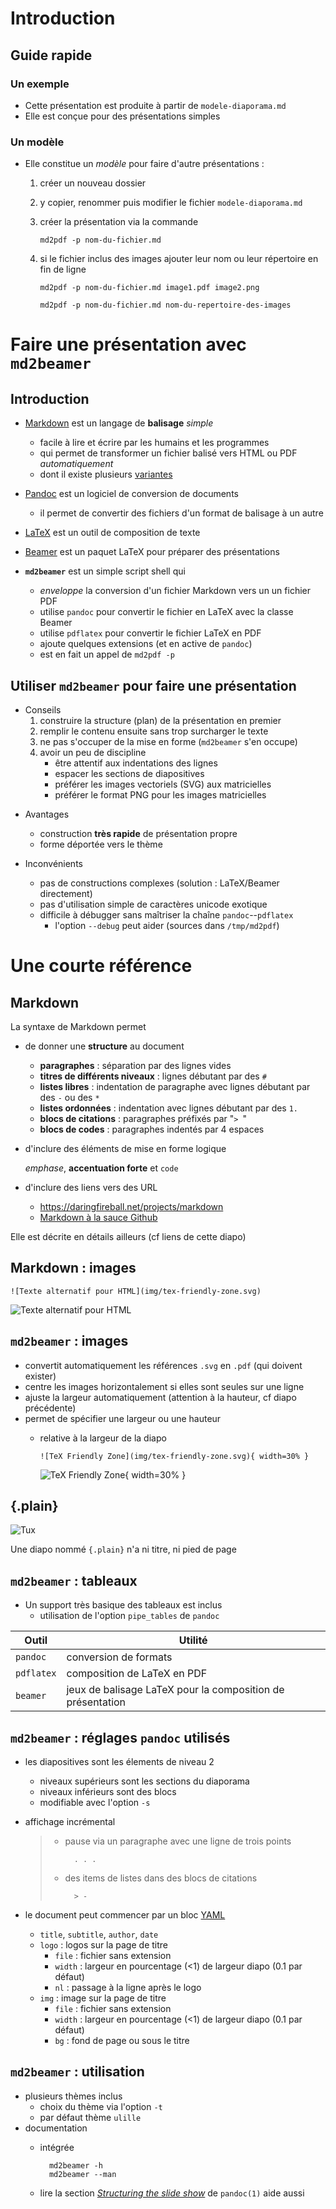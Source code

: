 <!--p
---
title: md2beamer
subtitle: md2pdf -p
author:
- Bruno BEAUFILS
date: 16 mars 2017
logo:
- file: logo-univ-lille
  width: .2
  nl: true
- file: logo-markdown
  width: .05
- file: logo-beamer
  width: .04
---
-->

# Introduction

## Guide rapide

### Un exemple

- Cette présentation est produite à partir de `modele-diaporama.md`
- Elle est conçue pour des présentations simples

### Un modèle

- Elle constitue un *modèle* pour faire d'autre présentations :
    1. créer un nouveau dossier
    2. y copier, renommer puis modifier le fichier `modele-diaporama.md`
    3. créer la présentation via la commande

        ```console
        md2pdf -p nom-du-fichier.md
        ```

    4. si le fichier inclus des images ajouter leur nom ou leur répertoire en fin de ligne
    
        ```console
        md2pdf -p nom-du-fichier.md image1.pdf image2.png
                              
        md2pdf -p nom-du-fichier.md nom-du-repertoire-des-images
        ```


# Faire une présentation avec `md2beamer`


## Introduction

- [Markdown](https://daringfireball.net/projects/markdown) est un langage de **balisage** *simple*
    - facile à lire et écrire par les humains et les programmes
    - qui permet de transformer un fichier balisé vers HTML ou PDF *automatiquement*
    - dont il existe plusieurs [variantes](https://flavoredmarkdown.com/)
    
- [Pandoc](https://pandoc.org) est un logiciel de conversion de documents
    - il permet de convertir des fichiers d'un format de balisage à un autre

- [LaTeX](https://www.latex-project.org) est un outil de composition de texte

- [Beamer](https://github.com/josephwright/beamer) est un paquet LaTeX pour préparer des présentations

- **`md2beamer`** est un simple script shell qui
    - *enveloppe* la conversion d'un fichier Markdown vers un un fichier PDF
    - utilise `pandoc` pour convertir le fichier en LaTeX avec la classe Beamer
    - utilise `pdflatex` pour convertir le fichier LaTeX en PDF
    - ajoute quelques extensions (et en active de `pandoc`)
    - est en fait un appel de `md2pdf -p`


## Utiliser `md2beamer` pour faire une présentation

- Conseils
    1. construire la structure (plan) de la présentation en premier
    2. remplir le contenu ensuite sans trop surcharger le texte
    3. ne pas s'occuper de la mise en forme (`md2beamer` s'en occupe) 
    4. avoir un peu de discipline
        - être attentif aux indentations des lignes
        - espacer les sections de diapositives 
        - préférer les images vectoriels (SVG) aux matricielles
        - préférer le format PNG pour les images matricielles 

<!--p. . .-->

- Avantages
    - construction **très rapide** de présentation propre
    - forme déportée vers le thème

- Inconvénients
    - pas de constructions complexes (solution : LaTeX/Beamer directement)
    - pas d'utilisation simple de caractères unicode exotique 
    - difficile à débugger sans maîtriser la chaîne `pandoc`--`pdflatex`
        - l'option `--debug` peut aider (sources dans `/tmp/md2pdf`)


# Une courte référence


## Markdown

La syntaxe de Markdown permet 

- de donner une **structure** au document
    - **paragraphes** : séparation par des lignes vides
    - **titres de différents niveaux** : lignes débutant par des `#`
    - **listes libres** : indentation de paragraphe avec lignes débutant par des `-` ou des `*`
    - **listes ordonnées** : indentation avec lignes débutant par des `1.`
    - **blocs de citations** : paragraphes préfixés par "`> `"
    - **blocs de codes** : paragraphes indentés par 4 espaces

- d'inclure des éléments de mise en forme logique 

    *emphase*, **accentuation forte** et `code`

- d'inclure des liens vers des URL
    - <https://daringfireball.net/projects/markdown>
    - [Markdown à la sauce Github](https://guides.github.com/features/mastering-markdown)

    
Elle est décrite en détails ailleurs (cf liens de cette diapo)


## Markdown : images

`![Texte alternatif pour HTML](img/tex-friendly-zone.svg)`

![Texte alternatif pour HTML](img/tex-friendly-zone.svg)


## `md2beamer` : images

- convertit automatiquement les références `.svg` en `.pdf` (qui doivent exister)
- centre les images horizontalement si elles sont seules sur une ligne
- ajuste la largeur automatiquement (attention à la hauteur, cf diapo précédente)
- permet de spécifier une largeur ou une hauteur
    - relative à la largeur de la diapo

      `![TeX Friendly Zone](img/tex-friendly-zone.svg){ width=30% }`

      ![TeX Friendly Zone](img/tex-friendly-zone.svg){ width=30% } 


## {.plain}

![Tux](img/tux.svg)

Une diapo nommé `{.plain}` n'a ni titre, ni pied de page


## `md2beamer` : tableaux

- Un support très basique des tableaux est inclus
    - utilisation de l'option `pipe_tables` de `pandoc`
    
| **Outil**  | **Utilité**                                                 |
|------------|-------------------------------------------------------------|
| `pandoc`   | conversion de formats                                       |
| `pdflatex` | composition de LaTeX en PDF                                 |
| `beamer`   | jeux de balisage LaTeX pour la composition de présentation  |


## `md2beamer` : réglages `pandoc` utilisés

- les diapositives sont les élements de niveau 2
    - niveaux supérieurs sont les sections du diaporama
    - niveaux inférieurs sont des blocs 
    - modifiable avec l'option `-s`

    <!--p. . .-->

- affichage incrémental

    > - pause via un paragraphe avec une ligne de trois points
    > 
    >         . . .
    > 
    > - des items de listes dans des blocs de citations
    > 
    >         > -

    <!--p. . .-->
    
- le document peut commencer par un bloc [YAML](http://yaml.org/)
    - `title`, `subtitle`, `author`, `date`
    - `logo` :  logos sur la page de titre 
        - `file` : fichier sans extension
        - `width` : largeur en pourcentage (<1) de largeur diapo (0.1 par défaut)
        - `nl` : passage à la ligne après le logo
    - `img` :  image sur la page de titre
        - `file` : fichier sans extension
        - `width` : largeur en pourcentage (<1) de largeur diapo (0.1 par défaut)
        - `bg` : fond de page ou sous le titre


## `md2beamer` : utilisation

- plusieurs thèmes inclus 
    - choix du thème via l'option `-t`
    - par défaut thème `ulille`
- documentation
    - intégrée

            md2beamer -h
            md2beamer --man

    - lire la section [*Structuring the slide show*](http://pandoc.org/MANUAL.html#structuring-the-slide-show) de `pandoc(1)` aide aussi
